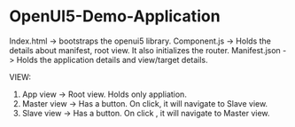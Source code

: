 # OpenUI5-Demo-Application

Index.html -> bootstraps the openui5 library.
Component.js -> Holds the details about manifest, root view. It also initializes the router.
Manifest.json -> Holds the application details and view/target details. 

VIEW:
   1. App view -> Root view. Holds only appliation.
   2. Master view -> Has a button. On click, it will navigate to Slave view.
   3. Slave view -> Has a button. On click , it will navigate to Master view.

